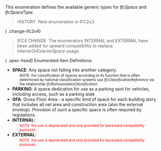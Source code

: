 This enumeration defines the available generic types for _IfcSpace_ and _IfcSpaceType_.

> HISTORY&nbsp; New enumeration in IFC2x3.

{ .change-ifc2x4}
> IFC4 CHANGE&nbsp; The enumerators INTERNAL and EXTERNAL have been added for upward compatibility to replace _InteriorOrExteriorSpace_ usage.

{ .spec-head}
Enumerated Item Definitions:

<ul>
<li><b>SPACE</b>: Any space not falling into another category.<br>
<ul style="list-style-type:none;">
<li><small>NOTE&nbsp; For classification of spaces according to its
function that is often determined by national classification
systems use <em>IfcClassificationReference</em> via the
relationship <em>IfcRelAssociatesClassification</em>.</small></li>
</ul>
</li>
<li><b>PARKING</b>: A space dedication for use as a parking spot
for vehicles, including access, such as a parking aisle</li>
<li><b>GFA</b>: Gross Floor Area - a specific kind of space for
each building story that includes all net area and construction
area (also the external envelop). Provision of such a specific
space is often required by regulations.</li>
<li><b>INTERNAL:</b>
<ul style="list-style-type:none;">
<li><small><font color="#FF0000">NOTE&nbsp; the use is deprecated and
only provided for backward compatibility
purposes.</font></small></li>
</ul>
</li>
<li><b>EXTERNAL</b>:<br>
<ul style="list-style-type:none;">
<li><small><font color="#FF0000">NOTE&nbsp; the use is deprecated and
only provided for backward compatibility
purposes.</font></small></li>
</ul>
</li>
</ul>